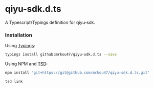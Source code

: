 # qiyu-sdk.d.ts
A Typescript/Typings definition for qiyu-sdk.

### Installation

Using [Typings](https://github.com/typings/typings):

```bash
typings install github:mrkou47/qiyu-sdk.d.ts --save
```

Using NPM and [TSD](https://github.com/Definitelytyped/tsd):

```bash
npm install "git+https://git@github.com/mrkou47/qiyu-sdk.d.ts.git"

tsd link
```